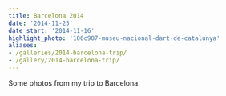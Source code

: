 ```yaml
---
title: Barcelona 2014
date: '2014-11-25'
date_start: '2014-11-16'
highlight_photo: '106c907-museu-nacional-dart-de-catalunya'
aliases:
- /galleries/2014-barcelona-trip/
- /gallery/2014-barcelona-trip/
---
```


Some photos from my trip to Barcelona.
